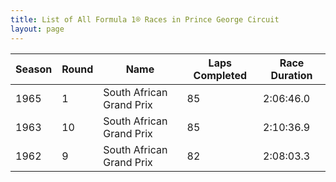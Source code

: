 ```yaml
---
title: List of All Formula 1® Races in Prince George Circuit
layout: page
---
```



| Season | Round | Name | Laps Completed | Race Duration |
|--|--|--|--|--|
| 1965 | 1 | South African Grand Prix | 85 | 2:06:46.0 |
| 1963 | 10 | South African Grand Prix | 85 | 2:10:36.9 |
| 1962 | 9 | South African Grand Prix | 82 | 2:08:03.3 |


